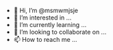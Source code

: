 - 👋 Hi, I’m @msmwmjsje
- 👀 I’m interested in ...
- 🌱 I’m currently learning ...
- 💞️ I’m looking to collaborate on ...
- 📫 How to reach me ...

<!---
msmwmjsje/msmwmjsje is a ✨ special ✨ repository because its `README.md` (this file) appears on your GitHub profile.
You can click the Preview link to take a look at your changes.
--->
